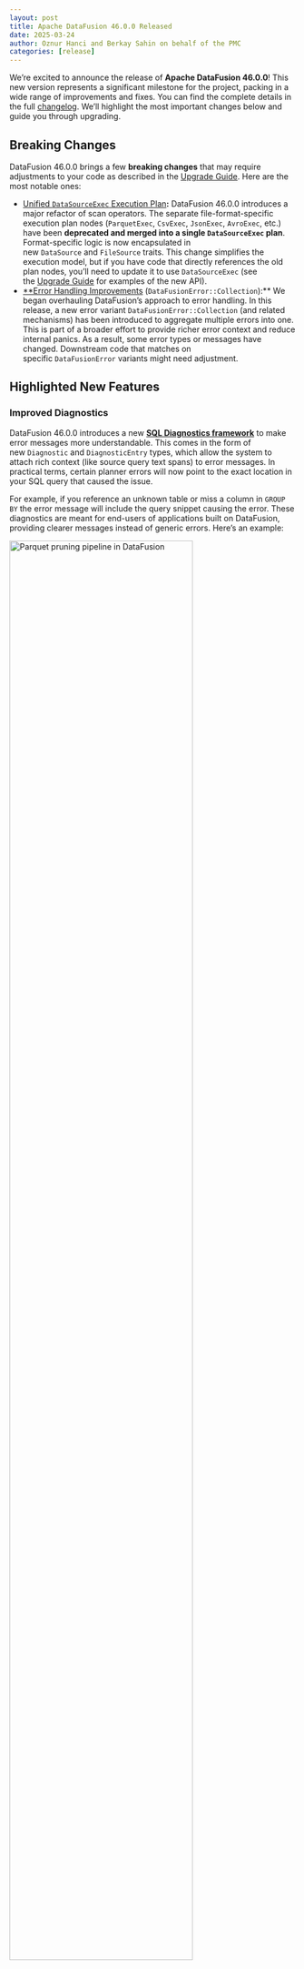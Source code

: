 ```yaml
---
layout: post
title: Apache DataFusion 46.0.0 Released
date: 2025-03-24
author: Oznur Hanci and Berkay Sahin on behalf of the PMC
categories: [release]
---
```

<!--
{% comment %}
Licensed to the Apache Software Foundation (ASF) under one or more
contributor license agreements.  See the NOTICE file distributed with
this work for additional information regarding copyright ownership.
The ASF licenses this file to you under the Apache License, Version 2.0
(the "License"); you may not use this file except in compliance with
the License.  You may obtain a copy of the License at
http://www.apache.org/licenses/LICENSE-2.0
Unless required by applicable law or agreed to in writing, software
distributed under the License is distributed on an "AS IS" BASIS,
WITHOUT WARRANTIES OR CONDITIONS OF ANY KIND, either express or implied.
See the License for the specific language governing permissions and
limitations under the License.
{% endcomment %}
-->

We’re excited to announce the release of **Apache DataFusion 46.0.0**! This new version represents a significant milestone for the project, packing in a wide range of improvements and fixes. You can find the complete details in the full [changelog](https://github.com/apache/datafusion/blob/branch-46/dev/changelog/46.0.0.md). We’ll highlight the most important changes below and guide you through upgrading.

## Breaking Changes

DataFusion 46.0.0 brings a few **breaking changes** that may require adjustments to your code as described in the [Upgrade Guide](https://datafusion.apache.org/library-user-guide/upgrading.html). Here are the most notable ones:

- [Unified `DataSourceExec` Execution Plan](https://github.com/apache/datafusion/pull/14224#)**:** DataFusion 46.0.0 introduces a major refactor of scan operators. The separate file-format-specific execution plan nodes (`ParquetExec`, `CsvExec`, `JsonExec`, `AvroExec`, etc.) have been **deprecated and merged into a single `DataSourceExec` plan**. Format-specific logic is now encapsulated in new `DataSource` and `FileSource` traits. This change simplifies the execution model, but if you have code that directly references the old plan nodes, you’ll need to update it to use `DataSourceExec` (see the [Upgrade Guide](https://datafusion.apache.org/library-user-guide/upgrading.html) for examples of the new API).
- [**Error Handling Improvements](https://github.com/apache/arrow-datafusion/issues/7360#:~:text=2) (`DataFusionError::Collection`):** We began overhauling DataFusion’s approach to error handling. In this release, a new error variant `DataFusionError::Collection` (and related mechanisms) has been introduced to aggregate multiple errors into one. This is part of a broader effort to provide richer error context and reduce internal panics. As a result, some error types or messages have changed. Downstream code that matches on specific `DataFusionError` variants might need adjustment.

## Highlighted New Features

### Improved Diagnostics

DataFusion 46.0.0 introduces a new [**SQL Diagnostics framework**](https://github.com/apache/datafusion/issues/14429) to make error messages more understandable. This comes in the form of new `Diagnostic` and `DiagnosticEntry` types, which allow the system to attach rich context (like source query text spans) to error messages. In practical terms, certain planner errors will now point to the exact location in your SQL query that caused the issue. 

For example, if you reference an unknown table or miss a column in `GROUP BY` the error message will include the query snippet causing the error. These diagnostics are meant for end-users of applications built on DataFusion, providing clearer messages instead of generic errors. Here’s an example:

<img src="/blog/images/datafusion-46.0.0/diagnostic-example.png" alt="Parquet pruning pipeline in DataFusion" width="80%" class="img-responsive">

Currently, diagnostics cover unresolved table/column references, missing `GROUP BY`columns, ambiguous references, wrong number of UNION columns, type mismatches, and a few others. Future releases will extend this to more error types. This feature should greatly ease debugging of complex SQL by pinpointing errors directly in the query text. We thank [@eliaperantoni](https://github.com/eliaperantoni) for his contributions in this project.

### Unified `DataSourceExec` for Table Providers

As mentioned, DataFusion now uses a unified `DataSourceExec` for reading tables, which is both a breaking change and a feature. *Why is this important?* The new approach simplifies how custom table providers are integrated and optimized. Namely, the optimizer can treat file scans uniformly and push down filters/limits more consistently when there is one execution plan that handles all data sources. The new `DataSourceExec` is paired with a `DataSource` trait that encapsulates format-specific behaviors (Parquet, CSV, JSON, Avro, etc.) in a pluggable way.

All built-in sources (Parquet, CSV, Avro, Arrow, JSON, etc.) have been migrated to this framework. This unification makes the codebase cleaner and sets the stage for future enhancements (like consistent metadata handling and limit pushdown across all formats). Check out PR [#14224](https://github.com/apache/datafusion/pull/14224) for design details. We thank [@mertak-synnada](https://github.com/mertak-synnada) and [@ozankabak](https://github.com/ozankabak) for their contributions.

### FFI Support for Scalar UDFs

DataFusion’s Foreign Function Interface (FFI) has been extended to support [**user-defined scalar functions**](https://github.com/apache/datafusion/pull/14579) defined in external languages. In 46.0.0, you can now expose a custom scalar UDF through the FFI layer and use it in DataFusion as if it were built-in. This is particularly exciting for the **Python bindings** and other language integrations – it means you could define a function in Python (or C, etc.) and register it with DataFusion’s Rust core via the FFI crate. Thanks, [@timsaucer](https://github.com/timsaucer)!

### New Statistics/Distribution Framework

This release, thanks mainly to [@Fly-Style](https://github.com/Fly-Style) with contributions from [@ozankabak](https://github.com/ozankabak) and [@berkaysynnada](https://github.com/berkaysynnada), includes the initial pieces of a [**redesigned statistics framework](https://github.com/apache/datafusion/pull/14699).** DataFusion’s optimizer can now represent column data distributions using a new `Distribution` enum, instead of the old precision or range estimations. The supported distribution types currently include **Uniform, Gaussian (normal), Exponential, Bernoulli**, and a **Generic** catch-all.

For example, if a filter expression is applied to a column with a known uniform distribution range, the optimizer can propagate that to estimate result selectivity more accurately. Similarly, comparisons (`=`, `>`, etc.) on columns yield Bernoulli distributions (with true/false probabilities) in this model.

This is a foundational change with many follow-on PRs underway. Even though the immediate user-visible effect is limited (the optimizer didn't magically improve by an order of magnitude overnight), but it lays groundwork for more advanced query planning in the future. Over time, as statistics information encapsulated in `Distribution`s get integrated, DataFusion will be able to make smarter decisions like more aggressive parquet pruning, better join orderings, and so on based on data distribution information. The core framework is now in place and is being hooked up to column and table level statistics.

### Aggregate Monotonicity and Window Ordering

DataFusion 46.0.0 adds a new concept of [set](https://github.com/apache/datafusion/pull/14271#)[-monotonicity](https://github.com/apache/datafusion/blob/5210a2bac32e43dc7bf6e7e6000cdeaf2833c06e/datafusion/expr/src/udaf.rs#L1090) for certain transformations, which helps avoid unnecessary sort operations. In particular, the planner now understands when a **window function introduces new orderings of data**. For example, DataFusion now recognizes that a window-aggregate like `MAX` on a column can have an ordering even if the column itself doesn't have an ordering (for certain window frames). PR [#14271](https://github.com/apache/datafusion/pull/14271) introduced a “set-monotonicity” property for window functions, and a follow-up PR [#14813](https://github.com/apache/datafusion/pull/14813) refined the handling of sort order in window frames. Huge thanks to [@berkaysynnada](https://github.com/berkaysynnada) and [@mertak-synnada](https://github.com/mertak-synnada) for this feature.

## Performance Improvements

DataFusion 46.0.0 comes with a slew of performance enhancements across the board. Here are some of the noteworthy optimizations in this release:

- **Faster `median()` (no grouping):** The `median()` aggregate function got a special fast path when used without a `GROUP BY`. By optimizing its accumulator, median calculation is about **2× faster** in the single-group case. If you use `MEDIAN()` on large datasets (especially as a single value), you should notice reduced query times (PR [#14399](https://github.com/apache/datafusion/pull/14399) by [@2010YOUY01](https://github.com/2010YOUY01)).
- **Optimized `FIRST_VALUE`/`LAST_VALUE`:** The `FIRST_VALUE` and `LAST_VALUE` window functions have been improved by avoiding an internal sort of rows. Instead of sorting each partition, the implementation now uses a direct approach to pick the first/last element. This yields **10–100% performance improvement** for these functions, depending on the scenario. Queries using `FIRST_VALUE(...) OVER (PARTITION BY ... ORDER BY ...)` will run faster, especially when partitions are large (PR [#14402](https://github.com/apache/datafusion/pull/14402) by [@blaginin](https://github.com/blaginin)).
- **`repeat()` String Function Boost:** Repeating strings is now more efficient – the `repeat(text, n)` function was optimized by about **50%**. This was achieved by reducing allocations and using a more efficient concatenation strategy. If you generate large repeated strings in queries, this can cut the time nearly in half (PR [#14697](https://github.com/apache/datafusion/pull/14697) by [@zjregee](https://github.com/zjregee)).
- **Ultra-fast `uuid()` UDF:** The `uuid()` function (which generates random UUID strings) received a major speed-up. It’s now roughly **40× faster** than before! The new implementation avoids unnecessary string copying and uses a more direct conversion to hex, making bulk UUID generation far more practical (PR [#14675](https://github.com/apache/datafusion/pull/14675) by [@simonvandel](https://github.com/simonvandel)).
- **Accelerated `chr()` and `to_hex()`:** Several scalar functions have been micro-optimized. The `chr()` function (which returns the character for a given ASCII code) is about **4× faster** now, and the `to_hex()` function (which converts numbers to hex string) is roughly **2× faster**. These improvements may be most noticeable in tight loops or when these functions are applied to large arrays of values (PR [#14700](https://github.com/apache/datafusion/pull/14700) for `chr`, [#14686](https://github.com/apache/datafusion/pull/14686) for `to_hex` by [@simonvandel](https://github.com/simonvandel)).
- **No More RowConverter in Grouped Ordering:** We removed an inefficient step in the *partial grouping* algorithm. The `GroupOrderingPartial` operator no longer converts data to “row format” for each batch (via `RowConverter`). Instead, it uses a direct arrow-based approach to detect sort key changes. This eliminated overhead and yields a nice speedup for certain aggregation queries. (PR [#14566](https://github.com/apache/datafusion/pull/14566) by [@ctsk](https://github.com/ctsk)).
- **Predicate Pruning for `NOT LIKE`:** DataFusion’s parquet reader can now prune row groups using `NOT LIKE` filters, similar to how it handles `LIKE`. This means if you have a filter such as `column NOT LIKE 'prefix%'`, DataFusion can use min/max statistics to skip reading files/parts that can be determined to either entirely match or not match the predicate. In particular, a pattern like `NOT LIKE 'X%'` can skip data ranges that definitely start with "X". While a niche case, it contributes to query efficiency in those scenarios (PR [#14567](https://github.com/apache/datafusion/pull/14567) by [@UBarney](https://github.com/UBarney)).
- **`UNION [ALL|DISTINCT] BY NAME` Support:** While not a pure speed optimization, it’s worth noting we added support for `UNION BY NAME` (both `UNION BY NAME` which is distinct by default, and `UNION ALL BY NAME`). This allows combining two result sets by aligning columns by name instead of by position, which can save you from manual `SELECT` reordering and thus simplify query logic. The new logical plan builder functions `union_by_name()`and `union_by_name_distinct()` correspond to these operations. This feature, inspired by systems like Spark and DuckDB, makes it easier to union heterogenous datasets. (PR [#14538](https://github.com/apache/datafusion/pull/14538) by [@rkrishn7](https://github.com/rkrishn7))
- **New `range()` Table Function:** We introduced a built-in table-valued function `range()` for generating sequences of numbers. Similar to Spark’s `range()` or PostgreSQL’s `generate_series`, this function can produce a series of integer values which is useful for testing, recursive queries, or generating surrogate keys. For example, `SELECT * FROM range(0, 100, 1)` would produce rows from 0 to 99. This function is implemented in Rust for efficiency (leveraging the same mechanism as `generate_series`) and avoids needing a separate source of sequence data. It’s a handy addition for ETL and data generation tasks (PR [#14830](https://github.com/apache/datafusion/pull/14830) by [@simonvandel](https://github.com/simonvandel)).

## Google Summer of Code 2025

Another exciting development: **Apache DataFusion has been accepted as a mentoring organization for Google Summer of Code (GSoC) 2025**! 🎉 This means that this summer, students from around the world will have the opportunity to contribute to DataFusion under the guidance of our committers. We have put together [a list of project ideas](https://datafusion.apache.org/contributor-guide/gsoc_project_ideas.html) that candidates can choose from. 

If you’re interested, check out our [GSoC Application Guidelines](https://datafusion.apache.org/contributor-guide/gsoc_application_guidelines.html). We encourage students to reach out, discuss ideas with us, and apply. 

## Upgrade Guide and Changelog

Upgrading to 46.0.0 should be straightforward for most users, but do review the [Upgrade Guide for DataFusion 46.0.0](https://datafusion.apache.org/library-user-guide/upgrading.html) for detailed steps and code changes. The upgrade guide covers the breaking changes mentioned (like replacing old exec nodes with `DataSourceExec`, updating UDF invocation to `invoke_with_args`, etc.) and provides code snippets to help with the transition. For a comprehensive list of all changes, please refer to the **changelog** for 46.0.0 (linked above and in the repository). The changelog enumerates every merged PR in this release, including many smaller fixes and improvements that we couldn’t cover in this post.

## Get Involved

Apache DataFusion is an open-source project, and we welcome involvement from anyone interested. Now is a great time to take 46.0.0 for a spin: try it out on your workloads, and let us know if you encounter any issues or have suggestions. You can report bugs or request features on our GitHub issue tracker, or better yet, submit a pull request. Join our community discussions – whether you have questions, want to share how you’re using DataFusion, or are looking to contribute, we’d love to hear from you. A list of open issues suitable for beginners is [here](https://github.com/apache/arrow-datafusion/issues?q=is%3Aissue+is%3Aopen+label%3A%22good+first+issue%22) and you can find how to reach us on the [communication doc](https://datafusion.apache.org/contributor-guide/communication.html).

Happy querying!